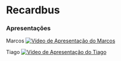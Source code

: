 # Recardbus

### Apresentações

Marcos 
[![Vídeo de Apresentação do Marcos](https://img.youtube.com/vi/VKWBUcpG044/0.jpg)](https://www.youtube.com/watch?v=VKWBUcpG044)

Tiago
[![Vídeo de Apresentação do Tiago](https://img.youtube.com/vi/jSSRCmgZ5YY/0.jpg)](https://www.youtube.com/watch?v=jSSRCmgZ5YY)

